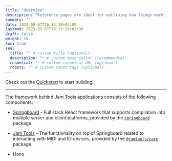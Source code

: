 ```yaml
---
title: "Overview"
description: "Reference pages are ideal for outlining how things work in terse and clear terms."
summary: ""
date: 2023-09-07T16:13:18+02:00
lastmod: 2023-09-07T16:13:18+02:00
draft: false
weight: 10
toc: true
seo:
  title: "" # custom title (optional)
  description: "" # custom description (recommended)
  canonical: "" # custom canonical URL (optional)
  robots: "" # custom robot tags (optional)
---
```


Check out the [Quickstart]() to start building!

---

The framework behind Jam Tools applications consists of the following components:

- [Springboard](../../springboard/overview) - Full stack React framework that supports compilation into multiple server and client platforms, provided by the [`springboard`](https://npmjs.com/package/springboard) package.
- [Jam Tools](./jamtools/overview) - The functionality on top of Springboard related to interacting with MIDI and IO devices, provided by the [`@jamtools/core`](https://npmjs.com/package/@jamtools/core) package.

- Hono
